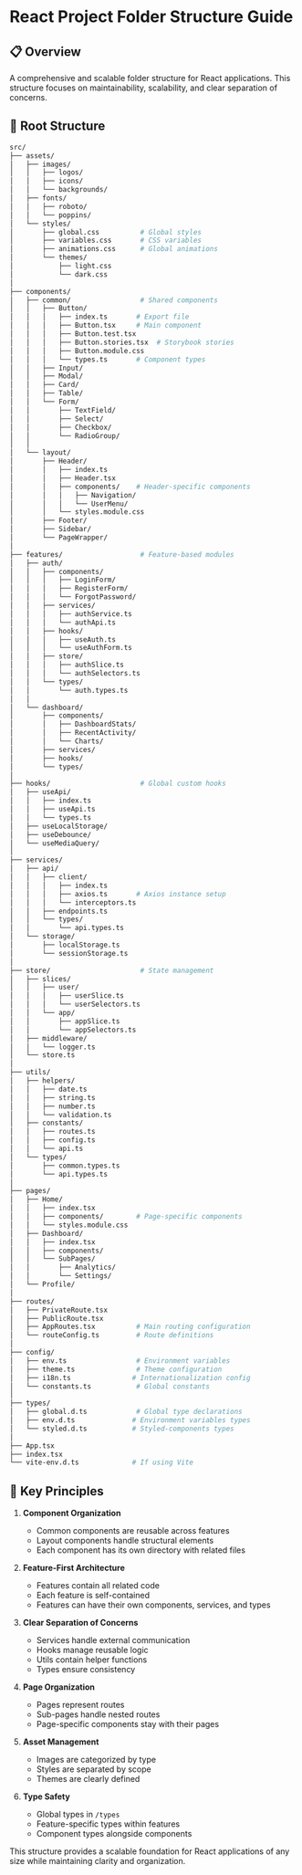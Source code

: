 # React Project Folder Structure Guide

## 📋 Overview
A comprehensive and scalable folder structure for React applications. This structure focuses on maintainability, scalability, and clear separation of concerns.

## 📁 Root Structure
```bash
src/
├── assets/
│   ├── images/
│   │   ├── logos/
│   │   ├── icons/
│   │   └── backgrounds/
│   ├── fonts/
│   │   ├── roboto/
│   │   └── poppins/
│   └── styles/
│       ├── global.css          # Global styles
│       ├── variables.css       # CSS variables
│       ├── animations.css      # Global animations
│       └── themes/
│           ├── light.css
│           └── dark.css
│
├── components/
│   ├── common/                 # Shared components
│   │   ├── Button/
│   │   │   ├── index.ts       # Export file
│   │   │   ├── Button.tsx     # Main component
│   │   │   ├── Button.test.tsx
│   │   │   ├── Button.stories.tsx  # Storybook stories
│   │   │   ├── Button.module.css
│   │   │   └── types.ts       # Component types
│   │   ├── Input/
│   │   ├── Modal/
│   │   ├── Card/
│   │   ├── Table/
│   │   └── Form/
│   │       ├── TextField/
│   │       ├── Select/
│   │       ├── Checkbox/
│   │       └── RadioGroup/
│   │
│   └── layout/
│       ├── Header/
│       │   ├── index.ts
│       │   ├── Header.tsx
│       │   ├── components/    # Header-specific components
│       │   │   ├── Navigation/
│       │   │   └── UserMenu/
│       │   └── styles.module.css
│       ├── Footer/
│       ├── Sidebar/
│       └── PageWrapper/
│
├── features/                   # Feature-based modules
│   ├── auth/
│   │   ├── components/
│   │   │   ├── LoginForm/
│   │   │   ├── RegisterForm/
│   │   │   └── ForgotPassword/
│   │   ├── services/
│   │   │   ├── authService.ts
│   │   │   └── authApi.ts
│   │   ├── hooks/
│   │   │   ├── useAuth.ts
│   │   │   └── useAuthForm.ts
│   │   ├── store/
│   │   │   ├── authSlice.ts
│   │   │   └── authSelectors.ts
│   │   └── types/
│   │       └── auth.types.ts
│   │
│   └── dashboard/
│       ├── components/
│       │   ├── DashboardStats/
│       │   ├── RecentActivity/
│       │   └── Charts/
│       ├── services/
│       ├── hooks/
│       └── types/
│
├── hooks/                      # Global custom hooks
│   ├── useApi/
│   │   ├── index.ts
│   │   ├── useApi.ts
│   │   └── types.ts
│   ├── useLocalStorage/
│   ├── useDebounce/
│   └── useMediaQuery/
│
├── services/
│   ├── api/
│   │   ├── client/
│   │   │   ├── index.ts
│   │   │   ├── axios.ts       # Axios instance setup
│   │   │   └── interceptors.ts
│   │   ├── endpoints.ts
│   │   └── types/
│   │       └── api.types.ts
│   └── storage/
│       ├── localStorage.ts
│       └── sessionStorage.ts
│
├── store/                      # State management
│   ├── slices/
│   │   ├── user/
│   │   │   ├── userSlice.ts
│   │   │   └── userSelectors.ts
│   │   └── app/
│   │       ├── appSlice.ts
│   │       └── appSelectors.ts
│   ├── middleware/
│   │   └── logger.ts
│   └── store.ts
│
├── utils/
│   ├── helpers/
│   │   ├── date.ts
│   │   ├── string.ts
│   │   ├── number.ts
│   │   └── validation.ts
│   ├── constants/
│   │   ├── routes.ts
│   │   ├── config.ts
│   │   └── api.ts
│   └── types/
│       ├── common.types.ts
│       └── api.types.ts
│
├── pages/
│   ├── Home/
│   │   ├── index.tsx
│   │   ├── components/        # Page-specific components
│   │   └── styles.module.css
│   ├── Dashboard/
│   │   ├── index.tsx
│   │   ├── components/
│   │   └── SubPages/
│   │       ├── Analytics/
│   │       └── Settings/
│   └── Profile/
│
├── routes/
│   ├── PrivateRoute.tsx
│   ├── PublicRoute.tsx
│   ├── AppRoutes.tsx          # Main routing configuration
│   └── routeConfig.ts         # Route definitions
│
├── config/
│   ├── env.ts                 # Environment variables
│   ├── theme.ts               # Theme configuration
│   ├── i18n.ts               # Internationalization config
│   └── constants.ts           # Global constants
│
├── types/
│   ├── global.d.ts            # Global type declarations
│   ├── env.d.ts              # Environment variables types
│   └── styled.d.ts           # Styled-components types
│
├── App.tsx
├── index.tsx
└── vite-env.d.ts             # If using Vite
```

## 📝 Key Principles

1. **Component Organization**
   - Common components are reusable across features
   - Layout components handle structural elements
   - Each component has its own directory with related files

2. **Feature-First Architecture**
   - Features contain all related code
   - Each feature is self-contained
   - Features can have their own components, services, and types

3. **Clear Separation of Concerns**
   - Services handle external communication
   - Hooks manage reusable logic
   - Utils contain helper functions
   - Types ensure consistency

4. **Page Organization**
   - Pages represent routes
   - Sub-pages handle nested routes
   - Page-specific components stay with their pages

5. **Asset Management**
   - Images are categorized by type
   - Styles are separated by scope
   - Themes are clearly defined

6. **Type Safety**
   - Global types in `/types`
   - Feature-specific types within features
   - Component types alongside components

This structure provides a scalable foundation for React applications of any size while maintaining clarity and organization.
